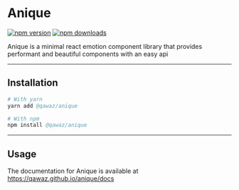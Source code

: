 # Anique

[![npm version](https://img.shields.io/npm/v/@qawaz/anique.svg?label=%40qawaz%2Fanique&style=flat)](https://www.npmjs.com/package/@qawaz/anique)
[![npm downloads](https://img.shields.io/npm/dm/@qawaz/anique?style=flat)](https://www.npmjs.com/package/@qawaz/anique)

Anique is a minimal react emotion component library that provides performant and beautiful components with an easy api

---

## Installation

```s
# With yarn
yarn add @qawaz/anique

# With npm
npm install @qawaz/anique
```

---

## Usage

The documentation for Anique is available at https://qawaz.github.io/anique/docs
